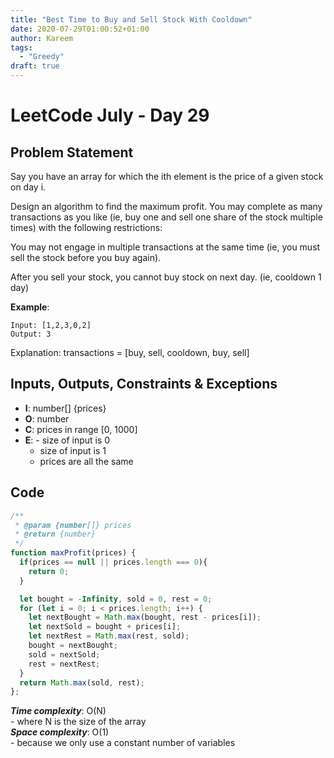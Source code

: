 ```yaml
---
title: "Best Time to Buy and Sell Stock With Cooldown"
date: 2020-07-29T01:00:52+01:00
author: Kareem
tags:
  - "Greedy"
draft: true
---
```


<!-- LeetCode month and day here -->
# LeetCode July - Day 29

## Problem Statement

Say you have an array for which the ith element is the price of a given stock on day i.

Design an algorithm to find the maximum profit. You may complete as many transactions as you like (ie, buy one and sell one share of the stock multiple times) with the following restrictions:

You may not engage in multiple transactions at the same time (ie, you must sell the stock before you buy again).

After you sell your stock, you cannot buy stock on next day. (ie, cooldown 1 day)

**Example**:

```
Input: [1,2,3,0,2]
Output: 3
```
Explanation: transactions = [buy, sell, cooldown, buy, sell]


## Inputs, Outputs, Constraints & Exceptions
- **I**: number[] {prices}
- **O**: number
- **C**: prices in range [0, 1000]
- **E**: - size of input is 0
  - size of input is 1
  - prices are all the same

## Code

```js
/**
 * @param {number[]} prices
 * @return {number}
 */
function maxProfit(prices) {
  if(prices == null || prices.length === 0){
    return 0;
  }

  let bought = -Infinity, sold = 0, rest = 0;
  for (let i = 0; i < prices.length; i++) {
    let nextBought = Math.max(bought, rest - prices[i]);
    let nextSold = bought + prices[i];
    let nextRest = Math.max(rest, sold);
    bought = nextBought;
    sold = nextSold;
    rest = nextRest;
  }
  return Math.max(sold, rest);
};
```

**_Time complexity_**: O(N)\
\- where N is the size of the array\
**_Space complexity_**: O(1)\
\- because we only use a constant number of variables